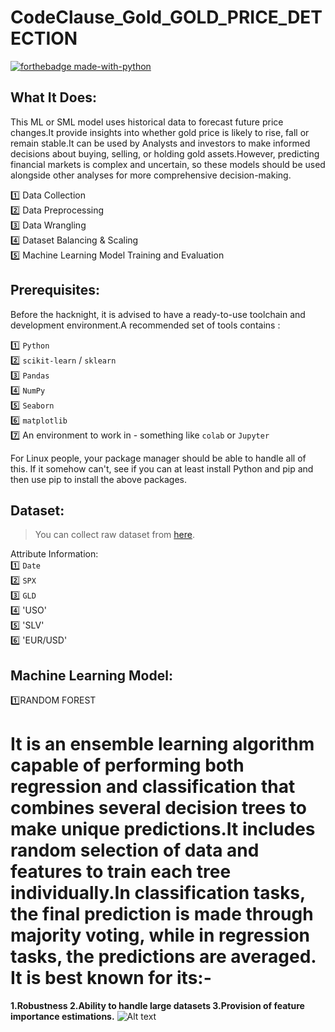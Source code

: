 # CodeClause_Gold_GOLD_PRICE_DETECTION

[![forthebadge made-with-python](http://ForTheBadge.com/images/badges/made-with-python.svg)](https://www.python.org/)<br>

## What It Does:
This ML or SML model uses historical data to forecast future price changes.It provide insights into whether gold price is likely to rise, fall or remain stable.It can be used by Analysts and investors to make informed decisions about buying, selling, or holding gold assets.However, predicting financial markets is complex and uncertain, so these models should be used alongside other analyses for more comprehensive decision-making.
 


1️⃣ Data Collection <br>
2️⃣ Data Preprocessing <br>
3️⃣ Data Wrangling <br>
4️⃣ Dataset Balancing & Scaling <br>
5️⃣ Machine Learning Model Training and Evaluation


## Prerequisites:
Before the hacknight, it is advised to have a ready-to-use toolchain and development environment.A recommended set of tools contains : <br>


1️⃣ `Python`<br>
2️⃣ `scikit-learn` / `sklearn`<br>
3️⃣ `Pandas`<br>
4️⃣ `NumPy`<br>
5️⃣ `Seaborn`<br>
6️⃣ `matplotlib` <br>
7️⃣ An environment to work in - something like  `colab` or `Jupyter` <br>


For Linux people, your package manager should be able to handle all of this. If it somehow can't, see if you can at least install Python and pip and then use pip to install the above packages.

## Dataset:

> You can collect raw dataset from [here](gld_price_data.csv).

Attribute Information:<br>
1️⃣ `Date` <br>
2️⃣ `SPX` <br>
3️⃣ `GLD` <br>
4️⃣ 'USO' <br>
5️⃣ 'SLV' <br>
6️⃣ 'EUR/USD'

## Machine Learning Model:

1️⃣RANDOM FOREST

# It is an ensemble learning algorithm capable of performing both regression and classification that combines several decision trees to make unique predictions.It includes random selection of data and features to train each tree individually.In classification tasks, the final prediction is made through majority voting, while in regression tasks, the predictions are averaged. It is best known for its:-
**1.Robustness
  2.Ability to handle large datasets
  3.Provision of feature importance estimations.**
  <img title="a title" alt="Alt text" src="[/images/boo.svg](https://serokell.io/files/vz/vz1f8191.Ensemble-of-decision-trees.png)https://serokell.io/files/vz/vz1f8191.Ensemble-of-decision-trees.png">


